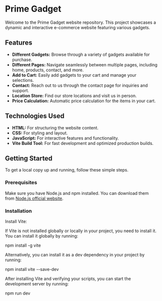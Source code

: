 # Prime Gadget

Welcome to the Prime Gadget website repository. This project showcases a dynamic and interactive e-commerce website featuring various gadgets.

## Features

- **Different Gadgets:** Browse through a variety of gadgets available for purchase.
- **Different Pages:** Navigate seamlessly between multiple pages, including home, products, contact, and more.
- **Add to Cart:** Easily add gadgets to your cart and manage your selections.
- **Contact:** Reach out to us through the contact page for inquiries and support.
- **Location Store:** Find our store locations and visit us in person.
- **Price Calculation:** Automatic price calculation for the items in your cart.

## Technologies Used

- **HTML:** For structuring the website content.
- **CSS:** For styling and layout.
- **JavaScript:** For interactive features and functionality.
- **Vite Build Tool:** For fast development and optimized production builds.

## Getting Started

To get a local copy up and running, follow these simple steps.

### Prerequisites

Make sure you have Node.js and npm installed. You can download them from [Node.js official website](https://nodejs.org/).

### Installation

Install Vite:

If Vite is not installed globally or locally in your project, you need to install it. You can install it globally by running:

npm install -g vite

Alternatively, you can install it as a dev dependency in your project by running:

npm install vite --save-dev

After installing Vite and verifying your scripts, you can start the development server by running:

npm run dev
